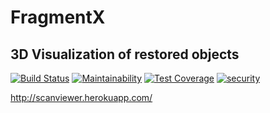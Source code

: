 # FragmentX
## 3D Visualization of restored objects

[![Build Status](https://travis-ci.org/FragmentX/FRAGMENTX.svg?branch=master)](https://travis-ci.org/FragmentX/FRAGMENTX) [![Maintainability](https://api.codeclimate.com/v1/badges/900fd8a114c8d71e0142/maintainability)](https://codeclimate.com/github/FragmentX/FRAGMENTX/maintainability) [![Test Coverage](https://api.codeclimate.com/v1/badges/900fd8a114c8d71e0142/test_coverage)](https://codeclimate.com/github/FragmentX/FRAGMENTX/test_coverage) [![security](https://hakiri.io/github/FragmentX/FRAGMENTX/master.svg)](https://hakiri.io/github/FragmentX/FRAGMENTX/master)

http://scanviewer.herokuapp.com/